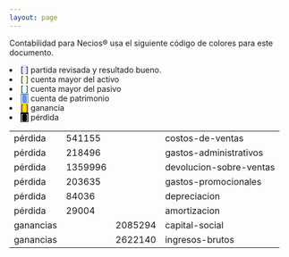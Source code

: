 ```yaml
--- 
layout: page
--- 
```


Contabilidad para Necios® usa el siguiente código de colores para este documento.
<li><span style='background-color: lavender'>[    ]</span> partida revisada y resultado bueno. </li>
<li><span style='background-color: lightyellow'>[    ]</span> cuenta mayor del activo </li>
<li><span style='background-color: azure'>[    ]</span> cuenta mayor del pasivo </li>
<li><span style='color: white; background-color: cornflowerblue'>[    ]</span> cuenta de patrimonio </li>
<li><span style='background-color: gold'>[    ]</span> ganancia </li>
<li><span style='color: white; background-color: black'>[    ]</span> pérdida </li>
<table><tbody>
<tr><td>pérdida</td><td>541155</td><td></td><td>costos-de-ventas</td></tr>
<tr><td>pérdida</td><td>218496</td><td></td><td>gastos-administrativos</td></tr>
<tr><td>pérdida</td><td>1359996</td><td></td><td>devolucion-sobre-ventas</td></tr>
<tr><td>pérdida</td><td>203635</td><td></td><td>gastos-promocionales</td></tr>
<tr><td>pérdida</td><td>84036</td><td></td><td>depreciacion</td></tr>
<tr><td>pérdida</td><td>29004</td><td></td><td>amortizacion</td></tr>
<tr><td> ganancias </td><td> </td><td>2085294</td><td>capital-social</td></tr>
<tr><td> ganancias </td><td> </td><td>2622140</td><td>ingresos-brutos</td></tr>
<table><tbody>
